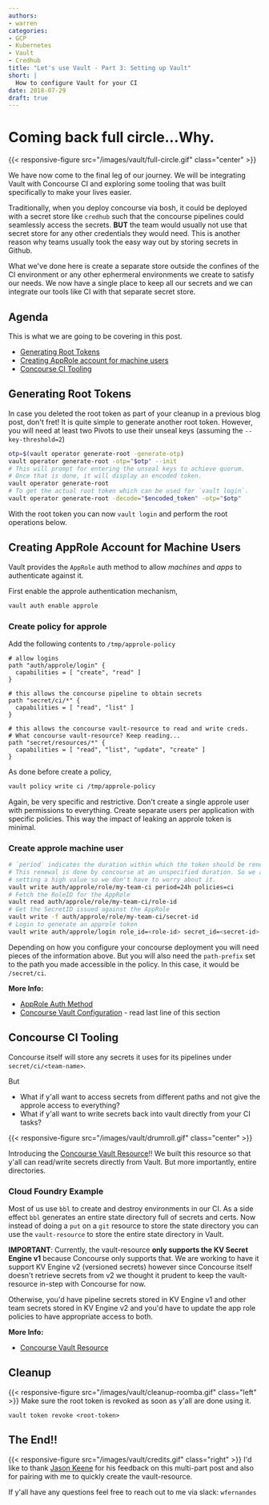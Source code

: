 ```yaml
---
authors:
- warren
categories:
- GCP
- Kubernetes
- Vault
- Credhub
title: "Let's use Vault - Part 3: Setting up Vault"
short: |
  How to configure Vault for your CI
date: 2018-07-29
draft: true
---
```



# Coming back full circle...Why.
{{< responsive-figure src="/images/vault/full-circle.gif" class="center" >}}

We have now come to the final leg of our journey. We will be integrating
Vault with Concourse CI and exploring some tooling that was built specifically
to make your lives easier.

Traditionally, when you deploy concourse via bosh, it could be deployed with
a secret store like `credhub` such that the concourse pipelines could
seamlessly access the secrets. **BUT** the team would usually not use that
secret store for any other credentials they would need. This is another
reason why teams usually took the easy way out by storing secrets in Github.

What we've done here is create a separate store outside the confines of the CI
environment or any other ephermeral environments we create to satisfy our
needs. We now have a single place to keep all our secrets and we can integrate
our tools like CI with that separate secret store.

## Agenda

This is what we are going to be covering in this post.

- [Generating Root Tokens](#generating-root-tokens)
- [Creating AppRole account for machine
  users](#creating-approle-account-for-machine-users)
- [Concourse CI Tooling](#concourse-ci-tooling)


## Generating Root Tokens

In case you deleted the root token as part of your cleanup in a previous blog
post, don't fret! It is quite simple to generate another root token. However,
you will need at least two Pivots to use their unseal keys (assuming the
`--key-threshold=2`)


```bash
otp=$(vault operator generate-root -generate-otp)
vault operator generate-root -otp="$otp" --init
# This will prompt for entering the unseal keys to achieve quorum.
# Once that is done, it will display an encoded token.
vault operator generate-root
# To get the actual root token which can be used for `vault login`.
vault operator generate-root -decode="$encoded_token" -otp="$otp"
```
With the root token you can now `vault login` and perform the root operations
below.

## Creating AppRole Account for Machine Users

Vault provides the `AppRole` auth method to allow *machines* and *apps*
to authenticate against it.

First enable the approle authentication mechanism,
```bash
vault auth enable approle
```

### Create policy for approle

Add the following contents to `/tmp/approle-policy`
```
# allow logins
path "auth/approle/login" {
  capabilities = [ "create", "read" ]
}

# this allows the concourse pipeline to obtain secrets
path "secret/ci/*" {
  capabilities = [ "read", "list" ]
}

# this allows the concourse vault-resource to read and write creds.
# What concourse vault-resource? Keep reading...
path "secret/resources/*" {
  capabilities = [ "read", "list", "update", "create" ]
}
```
As done before create a policy,
```bash
vault policy write ci /tmp/approle-policy
```

Again, be very specific and restrictive. Don't create a single approle user
with permissions to everything. Create separate users per application with
specific policies. This way the impact of leaking an approle token is minimal.

### Create approle machine user
```bash
# `period` indicates the duration within which the token should be renewed.
# This renewal is done by concourse at an unspecified duration. So we are just
# setting a high value so we don't have to worry about it.
vault write auth/approle/role/my-team-ci period=24h policies=ci
# Fetch the RoleID for the AppRole
vault read auth/approle/role/my-team-ci/role-id
# Get the SecretID issued against the AppRole
vault write -f auth/approle/role/my-team-ci/secret-id
# Login to generate an approle token
vault write auth/approle/login role_id=<role-id> secret_id=<secret-id>
```
Depending on how you configure your concourse deployment you will need pieces
of the information above. But you will also need the `path-prefix` set to the
path you made accessible in the policy. In this case, it would be
`/secret/ci`.

**More Info:**

- [AppRole Auth Method](https://www.vaultproject.io/docs/auth/approle.html)
- [Concourse Vault Configuration](https://concourse-ci.org/creds.html#vault) -
  read last line of this section

## Concourse CI Tooling

Concourse itself will store any secrets it uses for its pipelines under
`secret/ci/<team-name>`.

But

- What if y'all want to access secrets from different paths and not give the
  approle access to everything?
- What if y'all want to write secrets back into vault directly from your CI
  tasks?


{{< responsive-figure src="/images/vault/drumroll.gif" class="center" >}}


Introducing the [Concourse Vault
Resource](https://github.com/wfernandes/vault-resource)!!
We built this resource so that y'all can read/write secrets directly from
Vault. But more importantly, entire directories.

### Cloud Foundry Example

Most of us use `bbl` to create and destroy environments in our CI. As a side
effect `bbl` generates an entire state directory full of secrets and certs.
Now instead of doing a `put` on a `git` resource to store the state directory
you can use the `vault-resource` to store the entire state directory in Vault.

**IMPORTANT**: Currently, the vault-resource **only supports the KV Secret
Engine v1** because Concourse only supports that. We are working to have
it support KV Engine v2 (versioned secrets) however since Concourse itself
doesn't retrieve secrets from v2 we thought it prudent to keep the
vault-resource in-step with Concourse for now.

Otherwise, you'd have pipeline
secrets stored in KV Engine v1 and other team secrets stored in KV Engine v2
and you'd have to update the app role policies to have appropriate access to
both.

**More Info:**

- [Concourse Vault Resource](https://github.com/wfernandes/vault-resource)

## Cleanup

{{< responsive-figure src="/images/vault/cleanup-roomba.gif" class="left" >}}
Make sure the root token is revoked as soon as y'all are done using it.

```
vault token revoke <root-token>
```

## The End!!

{{< responsive-figure src="/images/vault/credits.gif" class="right" >}}
I'd like to thank [Jason Keene](https://github.com/jasonkeene) for his
feedback on this multi-part post and also for pairing with me to quickly
create the vault-resource.

If y'all have any questions feel free to reach out to me via slack:
`wfernandes`
